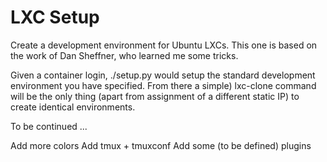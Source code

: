 # LXC Setup

Create a development environment for Ubuntu LXCs. This one is based on the work of Dan Sheffner, who learned me some tricks.

Given a container login, ./setup.py would setup the standard development environment you have specified. From there a simple) lxc-clone command will be the only thing (apart from assignment of a different static IP) to create identical environments.

To be continued ...

Add more colors
Add tmux + tmuxconf
Add some (to be defined) plugins